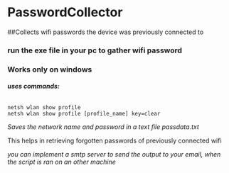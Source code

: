 # PasswordCollector
##Collects wifi passwords the device was previously connected to

### **run the exe file in your pc to gather wifi password**
### **Works only on windows**
###### **uses commands:**
	netsh wlan show profile
	netsh wlan show profile [profile_name] key=clear

*Saves the network name and password in a text file passdata.txt*

This helps in retrieving forgotten passwords of previously connected wifi

*you can implement a smtp server to send the output to your email,*
*when the script is ran on an other machine*
